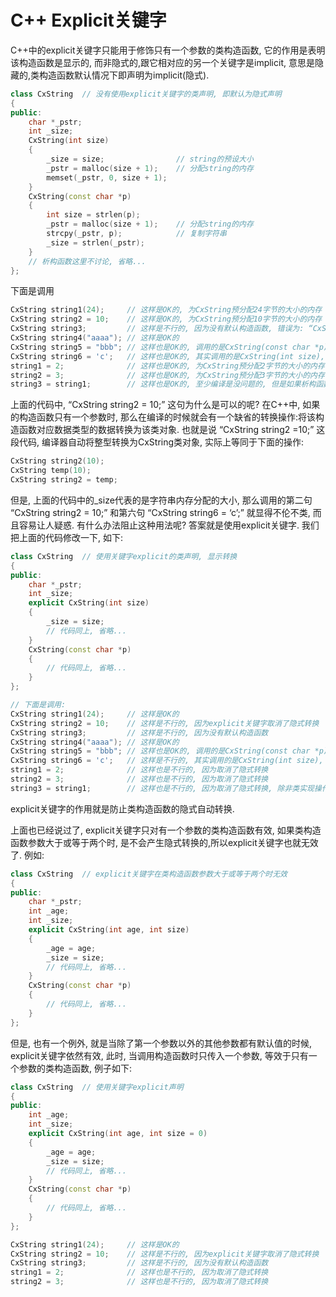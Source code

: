 # C++ Explicit关键字

C++中的explicit关键字只能用于修饰只有一个参数的类构造函数, 它的作用是表明该构造函数是显示的, 而非隐式的,跟它相对应的另一个关键字是implicit, 意思是隐藏的,类构造函数默认情况下即声明为implicit(隐式).

```cpp
class CxString  // 没有使用explicit关键字的类声明, 即默认为隐式声明  
{  
public:  
    char *_pstr;  
    int _size;  
    CxString(int size)  
    {  
        _size = size;                // string的预设大小  
        _pstr = malloc(size + 1);    // 分配string的内存  
        memset(_pstr, 0, size + 1);  
    }  
    CxString(const char *p)  
    {  
        int size = strlen(p);  
        _pstr = malloc(size + 1);    // 分配string的内存  
        strcpy(_pstr, p);            // 复制字符串  
        _size = strlen(_pstr);  
    }  
    // 析构函数这里不讨论, 省略...  
};  
```

下面是调用

```cpp
CxString string1(24);     // 这样是OK的, 为CxString预分配24字节的大小的内存  
CxString string2 = 10;    // 这样是OK的, 为CxString预分配10字节的大小的内存  
CxString string3;         // 这样是不行的, 因为没有默认构造函数, 错误为: “CxString”: 没有合适的默认构造函数可用  
CxString string4("aaaa"); // 这样是OK的  
CxString string5 = "bbb"; // 这样也是OK的, 调用的是CxString(const char *p)  
CxString string6 = 'c';   // 这样也是OK的, 其实调用的是CxString(int size), 且size等于'c'的ascii码  
string1 = 2;              // 这样也是OK的, 为CxString预分配2字节的大小的内存  
string2 = 3;              // 这样也是OK的, 为CxString预分配3字节的大小的内存  
string3 = string1;        // 这样也是OK的, 至少编译是没问题的, 但是如果析构函数里用free释放_pstr内存指针的时候可能会报错, 完整的代码必须重载运算符"=", 并在其中处理内存释放  
```

上面的代码中, “CxString string2 = 10;” 这句为什么是可以的呢? 在C++中, 如果的构造函数只有一个参数时,
那么在编译的时候就会有一个缺省的转换操作:将该构造函数对应数据类型的数据转换为该类对象. 也就是说 “CxString string2 =10;” 这段代码, 编译器自动将整型转换为CxString类对象, 实际上等同于下面的操作:

```cpp
CxString string2(10);  
CxString temp(10);  
CxString string2 = temp;  
```

但是, 上面的代码中的_size代表的是字符串内存分配的大小, 那么调用的第二句 “CxString string2 = 10;” 和第六句 “CxString string6 = ‘c’;” 就显得不伦不类, 而且容易让人疑惑. 有什么办法阻止这种用法呢? 答案就是使用explicit关键字. 我们把上面的代码修改一下, 如下:

```cpp
class CxString  // 使用关键字explicit的类声明, 显示转换  
{  
public:  
    char *_pstr;  
    int _size;  
    explicit CxString(int size)  
    {  
        _size = size;  
        // 代码同上, 省略...  
    }  
    CxString(const char *p)  
    {  
        // 代码同上, 省略...  
    }  
};  
```

```cpp
// 下面是调用:  
CxString string1(24);     // 这样是OK的  
CxString string2 = 10;    // 这样是不行的, 因为explicit关键字取消了隐式转换  
CxString string3;         // 这样是不行的, 因为没有默认构造函数  
CxString string4("aaaa"); // 这样是OK的  
CxString string5 = "bbb"; // 这样也是OK的, 调用的是CxString(const char *p)  
CxString string6 = 'c';   // 这样是不行的, 其实调用的是CxString(int size), 且size等于'c'的ascii码, 但explicit关键字取消了隐式转换  
string1 = 2;              // 这样也是不行的, 因为取消了隐式转换  
string2 = 3;              // 这样也是不行的, 因为取消了隐式转换  
string3 = string1;        // 这样也是不行的, 因为取消了隐式转换, 除非类实现操作符"="的重载  
```

explicit关键字的作用就是防止类构造函数的隐式自动转换.

上面也已经说过了, explicit关键字只对有一个参数的类构造函数有效, 如果类构造函数参数大于或等于两个时, 是不会产生隐式转换的,所以explicit关键字也就无效了. 例如:

```cpp
class CxString  // explicit关键字在类构造函数参数大于或等于两个时无效  
{  
public:  
    char *_pstr;  
    int _age;  
    int _size;  
    explicit CxString(int age, int size)  
    {  
        _age = age;  
        _size = size;  
        // 代码同上, 省略...  
    }  
    CxString(const char *p)  
    {  
        // 代码同上, 省略...  
    }  
};  
```

但是, 也有一个例外, 就是当除了第一个参数以外的其他参数都有默认值的时候, explicit关键字依然有效, 此时,
当调用构造函数时只传入一个参数, 等效于只有一个参数的类构造函数, 例子如下:

```cpp
class CxString  // 使用关键字explicit声明  
{  
public:  
    int _age;  
    int _size;  
    explicit CxString(int age, int size = 0)  
    {  
        _age = age;  
        _size = size;  
        // 代码同上, 省略...  
    }  
    CxString(const char *p)  
    {  
        // 代码同上, 省略...  
    }  
};  
```

```cpp
CxString string1(24);     // 这样是OK的  
CxString string2 = 10;    // 这样是不行的, 因为explicit关键字取消了隐式转换  
CxString string3;         // 这样是不行的, 因为没有默认构造函数  
string1 = 2;              // 这样也是不行的, 因为取消了隐式转换  
string2 = 3;              // 这样也是不行的, 因为取消了隐式转换  
```